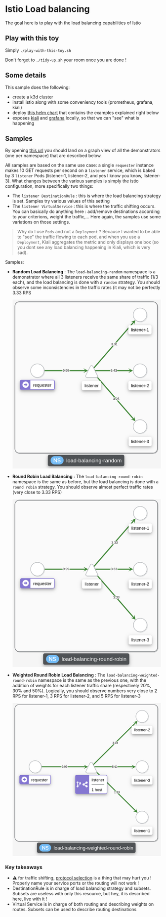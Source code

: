 # Istio Load balancing

The goal here is to play with the load balancing capabilities of Istio

## Play with this toy

Simply `./play-with-this-toy.sh`

Don't forget to `./tidy-up.sh` your room once you are done !

## Some details

This sample does the following:
- create a k3d cluster
- install istio along with some conveniency tools (prometheus, grafana, kiali)
- deploy [this helm chart](./helm-chart) that contains the examples explained right below
- exposes [kiali](http://kiali.api-127.0.0.1.nip.io:8080/) and [grafana](http://grafana.api-127.0.0.1.nip.io:8080/) locally, so that we can "see" what is happening


## Samples

By opening [this url](http://kiali.api-127.0.0.1.nip.io:8080/kiali/console/graph/namespaces/?traffic=grpc%2CgrpcRequest%2Chttp%2ChttpRequest%2Ctcp%2CtcpSent&graphType=workload&namespaces=load-balancing-weighted-round-robin%2Cload-balancing-random%2Cload-balancing-round-robin&duration=60&refresh=15000&layout=dagre&edges=trafficRate&boxNamespace=true) you should land on a graph view of all the demonstrators (one per namespace) that are described below.

All samples are based on the same use case: a single `requester` instance makes 10 GET requests per second on a `listener` service, which is baked by 3 `listener` Pods (listener-1, listener-2, and yes I know you know, listener-3).
What changes between the various samples is simply the istio configuration, more specifically two things:
- The `listener DestinationRule` : this is where the load balancing strategy is set. Samples try various values of this setting
- The `listener VirtualService` : this is where the traffic shifting occurs. You can basically do anything here : add/remove destinations according to your criterions, weight the traffic,... Here again, the samples use some variations on those settings.

> Why do I use `Pods` and not a `Deployment` ? Because I wanted to be able to "see" the traffic flowing to each pod, and when you use a `Deployment`, Kiali aggregates the metric and only displays one box (so you dont see any load balancing happening in Kiali, which is very sad).

Samples:
- **Random Load Balancing** : The `load-balancing-random` namespace is a demonstrator where all 3 listeners receive the same share of traffic (1/3 each), and the load balancing is done with a `random` strategy. You should observe some inconsistencies in the traffic rates (it may not be perfectly 3.33 RPS
  
  ![Random load balancing strategy](images/random.png)
- **Round Robin Load Balancing** : The `load-balancing-round-robin` namespace is the same as before, but the load balancing is done with a `round robin` strategy. You should observe almost perfect traffic rates (very close to 3.33 RPS)
  
  ![Round robin load balancing strategy](images/round-robin.png)
- **Weighted Round Robin Load Balancing** : The `load-balancing-weighted-round-robin` namespace is the same as the previous one, with the addition of weights for each listener traffic share (respectively 20%, 30% and 50%). Logically, you should observe numbers very close to 2 RPS for listener-1, 3 RPS for listener-2, and 5 RPS for listener-3
  
  ![Weighted round robin load balancing strategy](images/weighted-round-robin.png)

### Key takeaways

- :warning: for traffic shifting, [protocol selection](https://istio.io/latest/docs/ops/configuration/traffic-management/protocol-selection/) is a thing that may hurt you ! Properly name your service ports or the routing will not work !
- DestinationRule is in charge of load balancing strategy and subsets. Subsets are useless with only this resource, but hey, it is described here, live with it !
- Virtual Service is in charge of both routing and describing weights on routes. Subsets can be used to describe routing destinations
